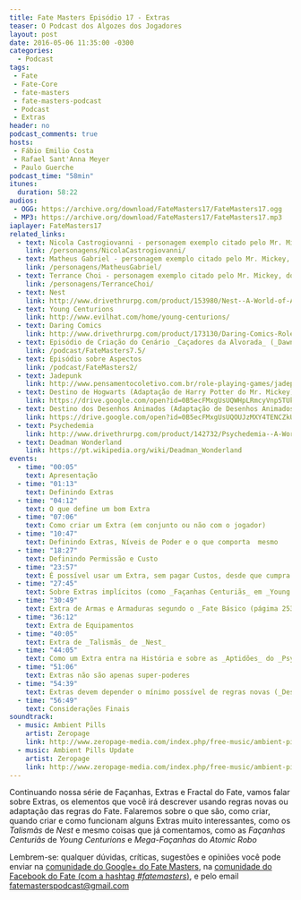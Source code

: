 ```yaml
---
title: Fate Masters Episódio 17 - Extras
teaser: O Podcast dos Algozes dos Jogadores
layout: post
date: 2016-05-06 11:35:00 -0300
categories:
  - Podcast
tags:
 - Fate
 - Fate-Core
 - fate-masters
 - fate-masters-podcast
 - Podcast
 - Extras
header: no
podcast_comments: true 
hosts:
 - Fábio Emilio Costa
 - Rafael Sant'Anna Meyer
 - Paulo Guerche
podcast_time: "58min"
itunes:
  duration: 58:22
audios:
 - OGG: https://archive.org/download/FateMasters17/FateMasters17.ogg       
 - MP3: https://archive.org/download/FateMasters17/FateMasters17.mp3
iaplayer: FateMasters17
related_links:
  - text: Nicola Castrogiovanni - personagem exemplo citado pelo Mr. Mickey
    link: /personagens/NicolaCastrogiovanni/
  - text: Matheus Gabriel - personagem exemplo citado pelo Mr. Mickey, dono do _Livro de Todos s Mistérios_
    link: /personagens/MatheusGabriel/
  - text: Terrance Choi - personagem exemplo citado pelo Mr. Mickey, dono do _Robe do Mestre as Armas_
    link: /personagens/TerranceChoi/
  - text: Nest
    link: http://www.drivethrurpg.com/product/153980/Nest--A-World-of-Adventure-for-Fate-Core
  - text: Young Centurions
    link: http://www.evilhat.com/home/young-centurions/
  - text: Daring Comics
    link: http://www.drivethrurpg.com/product/173130/Daring-Comics-RolePlaying-Game
  - text: Episódio de Criação do Cenário _Caçadores da Alvorada_ (_Dawn Hunters_)
    link: /podcast/FateMasters7.5/
  - text: Episódio sobre Aspectos
    link: /podcast/FateMasters2/
  - text: Jadepunk
    link: http://www.pensamentocoletivo.com.br/role-playing-games/jadepunk/
  - text: Destino de Hogwarts (Adaptação de Harry Potter do Mr. Mickey)
    link: https://drive.google.com/open?id=0B5ecFMxgUsUQWHpLRmcyVnp5TUk
  - text: Destino dos Desenhos Animados (Adaptação de Desenhos Animados do Mr. Mickey)
    link: https://drive.google.com/open?id=0B5ecFMxgUsUQOUJzMXY4TENCZkU
  - text: Psychedemia
    link: http://www.drivethrurpg.com/product/142732/Psychedemia--A-World-of-Adventure-for-Fate-Core
  - text: Deadman Wonderland
    link: https://pt.wikipedia.org/wiki/Deadman_Wonderland
events:
  - time: "00:05"
    text: Apresentação
  - time: "01:13"
    text: Definindo Extras
  - time: "04:12"
    text: O que define um bom Extra
  - time: "07:06"
    text: Como criar um Extra (em conjunto ou não com o jogador)
  - time: "10:47"
    text: Definindo Extras, Níveis de Poder e o que comporta  mesmo
  - time: "18:27"
    text: Definindo Permissão e Custo
  - time: "23:57"
    text: É possível usar um Extra, sem pagar Custos, desde que cumpra a Permissão
  - time: "27:45"
    text: Sobre Extras implícitos (como _Façanhas Centuriãs_ em _Young Centurions_)
  - time: "30:49"
    text: Extra de Armas e Armaduras segundo o _Fate Básico (págima 253)_, e Extra de Ferramentas
  - time: "36:12"
    text: Extra de Equipamentos
  - time: "40:05"
    text: Extra de _Talismãs_ de _Nest_
  - time: "44:05"
    text: Como um Extra entra na História e sobre as _Aptidões_ do _Psychedemia_
  - time: "51:06"
    text: Extras não são apenas super-poderes
  - time: "54:39"
    text: Extras devem depender o mínimo possível de regras novas (_Desenhos Animados_ são exceção)
  - time: "56:49"
    text: Considerações Finais
soundtrack:
  - music: Ambient Pills
    artist: Zeropage
    link: http://www.zeropage-media.com/index.php/free-music/ambient-pills
  - music: Ambient Pills Update
    artist: Zeropage
    link: http://www.zeropage-media.com/index.php/free-music/ambient-pills-update
---
```


Continuando nossa série de Façanhas, Extras e Fractal do Fate, vamos falar sobre Extras, os elementos que você irá descrever usando regras novas ou adaptação das regras do Fate. Falaremos sobre o que são, como criar, quando criar e como funcionam alguns Extras muito interessantes, como os _Talismãs_ de _Nest_ e mesmo coisas que já comentamos, como as _Façanhas Centuriãs_ de _Young Centurions_ e _Mega-Façanhas_ do _Atomic Robo_

Lembrem-se: qualquer  dúvidas, críticas, sugestões  e opiniões você pode enviar na [comunidade do Google+ do Fate Masters][gplus], na [comunidade do Facebook do Fate (com a hashtag _#fatemasters_)][fb], e pelo email <fatemasterspodcast@gmail.com>

[gplus]: https://plus.google.com/communities/100913016060492249875
[fb]: https://www.facebook.com/groups/faterpgbrasil/
